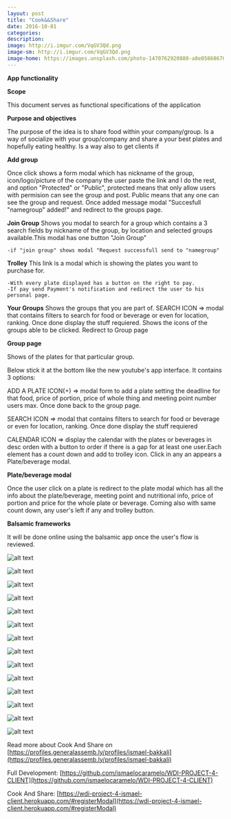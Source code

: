 ```yaml
---
layout: post
title: "Cook&&Share"
date: 2016-10-01
categories:
description:
image: http://i.imgur.com/VqGV3Qd.png
image-sm: http://i.imgur.com/VqGV3Qd.png
image-home: https://images.unsplash.com/photo-1470762920880-a8e058686707?ixlib=rb-0.3.5&q=80&fm=jpg&crop=entropy&cs=tinysrgb&s=7ad04dcd45407f39e32f62424b192b86
---
```


**App functionality**

**Scope**

This document serves as functional specifications of the application

**Purpose and objectives**


The purpose of the idea is to share food within your company/group. Is a way of socialize with your group/company and share a your best plates and hopefully eating healthy. Is a way also to get clients if

**Add group**

Once click shows a form modal which has nickname of the group, icon/logo/picture of the company the user paste the link and I do the rest, and option "Protected" or "Public", protected means that only allow users with permision can see the group and post. Public means that any one can see the group and request. Once added message modal "Succesfull "namegroup" added!" and redirect to the groups page.

**Join Group**
Shows you modal to search for a group which contains a 3 search fields by nickname of the group, by location and selected groups available.This modal has one button "Join Group"

	-if "join group" shows modal "Request successfull send to "namegroup"

**Trolley**
This link is a modal which is showing the plates you want to purchase for.

	-With every plate displayed has a button on the right to pay.
	-If pay send Payment's notification and redirect the user to his personal page.

**Your Groups**
Shows the groups that you are part of. SEARCH ICON => modal that contains filters to search for food or beverage or even for location, ranking. Once done display the stuff requiered. Shows the icons of the groups able to be clicked. Redirect to Group page


**Group page**

Shows of the plates for that particular group.

Below stick it at the bottom like the new youtube's app interface. It contains 3 options:

ADD A PLATE ICON(+) => modal form to add a plate setting the deadline for that food, price of portion, price of whole thing and meeting point number  users max. Once done back to the group page.

SEARCH ICON => modal that contains filters to search for food or beverage or even for location, ranking. Once done display the stuff requiered

CALENDAR ICON => display the calendar with the plates or beverages in desc orden with a button to order if there is a gap for at least one user.Each element has a count down and add to trolley icon. Click in any an appears a Plate/beverage modal.

**Plate/beverage modal**

Once the user click on a plate is redirect to the plate modal which has all the info about the plate/beverage, meeting point and nutritional info, price of portion and price for the whole plate or beverage. Coming also with same count down, any user's left if any and trolley button.


**Balsamic frameworks**

It will be done online using the balsamic app once the user's flow is reviewed.

![alt text](http://i.imgur.com/0NmaySi.png "Paul Cookson")

![alt text](http://i.imgur.com/lZIWq9N.png "Trello")

![alt text](http://i.imgur.com/SE14BvM.png "Initial Wireframes")

![alt text](http://i.imgur.com/GoWOL7n.png "Phase-1 Database")

![alt text](http://i.imgur.com/aePj0Pb.png "Phase-2 Database")

![alt text](http://i.imgur.com/nLSF7y3.png "Testing")

![alt text](http://i.imgur.com/ualqexW.png "Testing End Points")

![alt text](http://i.imgur.com/ZRwiEfU.png "More End Again")

![alt text](http://i.imgur.com/ngyIBMF.png "Homepage")

![alt text](http://i.imgur.com/XCz8T3P.png "Groups")

![alt text](http://i.imgur.com/EVo8ont.png "Meals")

![alt text](http://i.imgur.com/PcEAQuG.png "Meal")

![alt text](http://i.imgur.com/6flsL1j.png "Order Quantity")

![alt text](http://i.imgur.com/hvDaBNP.png "Meal Requests")


Read more about Cook And Share on
[https://profiles.generalassemb.ly/profiles/ismael-bakkali](https://profiles.generalassemb.ly/profiles/ismael-bakkali)

Full Development:
[https://github.com/ismaelocaramelo/WDI-PROJECT-4-CLIENT](https://github.com/ismaelocaramelo/WDI-PROJECT-4-CLIENT)

Cook And Share:
[https://wdi-project-4-ismael-client.herokuapp.com/#registerModal](https://wdi-project-4-ismael-client.herokuapp.com/#registerModal)
